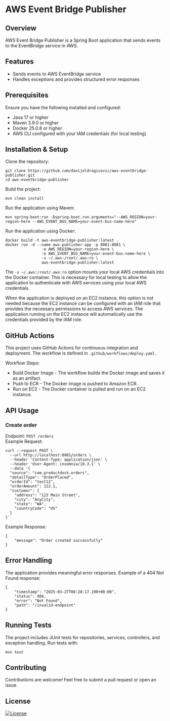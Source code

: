 # AWS Event Bridge Publisher
## Overview
AWS Event Bridge Publisher is a Spring Boot application that sends events to the EventBridge service in AWS.

## Features
- Sends events to AWS EventBridge service
- Handles exceptions and provides structured error responses

## Prerequisites
Ensure you have the following installed and configured:
- Java 17 or higher
- Maven 3.9.0 or higher
- Docker 25.0.8 or higher
- AWS CLI configured with your IAM credentials (for local testing)

## Installation & Setup
Clone the repository:
```commandline
git clone https://github.com/danijeldragicevic/aws-eventbridge-publisher.git 
cd aws-eventbridge-publisher
```
Build the project:
```commandline
mvn clean install
```
Run the application using Maven:
```commandline
mvn spring-boot:run -Dspring-boot.run.arguments="--AWS_REGION=your-region-here --AWS_EVENT_BUS_NAME=your-event-bus-name-here"
```
Run the application using Docker:
```commandline
docker build -t aws-eventbridge-publisher:latest .
docker run -d --name aws-publisher-app -p 8081:8081 \
                -e AWS_REGION=your-region-here \
                -e AWS_EVENT_BUS_NAME=your-event-bus-name-here \
                -v ~/.aws:/root/.aws:ro \
                aws-eventbridge-publisher:latest
```
The `-v ~/.aws:/root/.aws:ro` option mounts your local AWS credentials into the Docker container. This is necessary for local testing to allow the application to authenticate with AWS services using your local AWS credentials. <p>

When the application is deployed on an EC2 instance, this option is not needed because the EC2 instance can be configured with an IAM role that provides the necessary permissions to access AWS services. The application running on the EC2 instance will automatically use the credentials provided by the IAM role.

## GitHub Actions
This project uses GitHub Actions for continuous integration and deployment. The workflow is defined in `.github/workflows/deploy.yaml.`

Workflow Steps:
- Build Docker Image - The workflow builds the Docker image and saves it as an artifact.
- Push to ECR - The Docker image is pushed to Amazon ECR.
- Run on EC2 - The Docker container is pulled and run on an EC2 instance.

## API Usage
### Create order
Endpoint: `POST /orders` <br>
Example Request:
```commandline
curl --request POST \
  --url http://localhost:8081/orders \
  --header 'Content-Type: application/json' \
  --header 'User-Agent: insomnia/10.3.1' \
  --data '{
  "source": "com.productdock.orders",
  "detailType": "OrderPlaced",
  "orderId": "test12",
  "orderAmount": 112.1,
  "customer": {
    "address": "123 Main Street",
    "city": "AnyCity",
    "state": "WA",
    "countryCode": "US"
  }
}'
```
Example Response:
```commandline
{
	"message": "Order created successfully"
}
```
## Error Handling
The application provides meaningful error responses.
Example of a 404 Not Found response:
```commandline
{
	"timestamp": "2025-03-27T08:28:17.190+00:00",
	"status": 404,
	"error": "Not Found",
	"path": "/invalid-endpoint"
}
```
## Running Tests
The project includes JUnit tests for repositories, services, controllers, and exception handling.
Run tests with:
```commandline
mvn test
```
## Contributing
Contributions are welcome! Feel free to submit a pull request or open an issue.

## License
[![License](https://img.shields.io/badge/License-Apache_2.0-blue.svg)](https://opensource.org/licenses/Apache-2.0)
